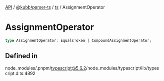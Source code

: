 [API](../../../../../packages.md) / [@kubb/parser-ts](../../../index.md) / [ts](../index.md) / AssignmentOperator

# AssignmentOperator

```ts
type AssignmentOperator: EqualsToken | CompoundAssignmentOperator;
```

## Defined in

node\_modules/.pnpm/typescript@5.6.2/node\_modules/typescript/lib/typescript.d.ts:4892
